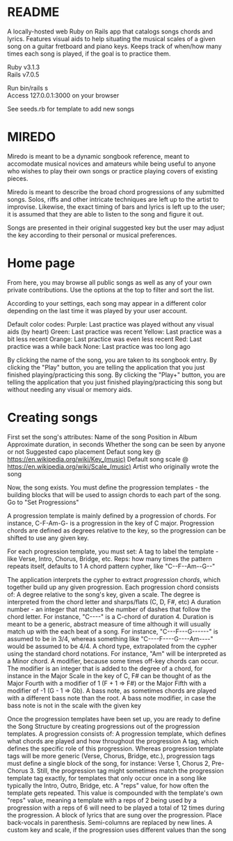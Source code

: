 # README

A locally-hosted web Ruby on Rails app that catalogs songs chords and lyrics. Features visual aids to help situating the musical scales of a given song on a guitar fretboard and piano keys. Keeps track of when/how many times each song is played, if the goal is to practice them. <br>

Ruby v3.1.3<br>
Rails v7.0.5<br>

Run bin/rails s<br>
Access 127.0.0.1:3000 on your browser<br>

See seeds.rb for template to add new songs<br>

# MIREDO

Miredo is meant to be a dynamic songbook reference, meant to accomodate musical novices and amateurs while being useful to anyone who wishes to play their own songs or practice playing covers of existing pieces.

Miredo is meant to describe the broad chord progressions of any submitted songs. Solos, riffs and other intricate techniques are left up to the artist to improvise. Likewise, the exact timing of bars and lyrics is left up to the user; it is assumed that they are able to listen to the song and figure it out. 

Songs are presented in their original suggested key but the user may adjust the key according to their personal or musical preferences.

# Home page
From here, you may browse all public songs as well as any of your own private contributions. Use the options at the top to filter and sort the list. 

According to your settings, each song may appear in a different color depending on the last time it was played by your user account. 

Default color codes:
    Purple: Last practice was played without any visual aids (by heart)
    Green: Last practice was recent
    Yellow: Last practice was a bit less recent
    Orange: Last practice was even less recent
    Red: Last practice was a while back
    None: Last practice was too long ago

By clicking the name of the song, you are taken to its songbook entry.
By clicking the "Play" button, you are telling the application that you just finished playing/practicing this song.
By clicking the "Play+" button, you are telling the application that you just finished playing/practicing this song but without needing any visual or memory aids. 

# Creating songs

First set the song's attributes:
    Name of the song
    Position in Album
    Approximate duration, in seconds
    Whether the song can be seen by anyone or not
    Suggested capo placement
    Defaut song key @ https://en.wikipedia.org/wiki/Key_(music)
    Default song scale @ https://en.wikipedia.org/wiki/Scale_(music)
    Artist who originally wrote the song

Now, the song exists. You must define the progression templates - the building blocks that will be used to assign chords to each part of the song. Go to "Set Progressions"

A progression template is mainly defined by a progression of chords. For instance, C-F-Am-G- is a progression in the key of C major. Progression chords are defined as degrees relative to the key, so the progression can be shifted to use any given key. 

For each progression template, you must set:
    A tag to label the template - like Verse, Intro, Chorus, Bridge, etc.
    Reps: how many times the pattern repeats itself, defaults to 1
    A chord pattern cypher, like "C--F--Am--G--"

The application interprets the cypher to extract *progression chords*, which together build up any given progression. Each progression chord consists of:
    A degree relative to the song's key, given a scale. The degree is interpreted from the chord letter and sharps/flats (C, D, F#, etc)
    A duration number - an integer that matches the number of dashes that follow the chord letter. For instance, "C----" is a C-chord of duration 4. Duration is meant to be a generic, abstract measure of time although it will usually match up with the each beat of a song. For instance, "C---F---G------" is assumed to be in 3/4, whereas something like "C----F----G----Am----" would be assumed to be 4/4.
    A chord type, extrapolated from the cypher using the standard chord notations. For instance, "Am" will be interpreted as a Minor chord. 
    A modifier, because some times off-key chords can occur. The modifier is an integer that is added to the degree of a chord, for instance in the Major Scale in the key of C, F# can be thought of as the Major Fourth with a modifier of 1 (F + 1 => F#) or the Major Fifth with a modifier of -1 (G - 1 => Gb). 
    A bass note, as sometimes chords are played with a different bass note than the root.
    A bass note modifier, in case the bass note is not in the scale with the given key

Once the progression templates have been set up, you are ready to define the Song Structure by creating progressions out of the progression templates. A progression consists of:
    A progression template, which defines what chords are played and how throughout the progression
    A tag, which defines the specific role of this progression. Whereas progression template tags will be more generic (Verse, Chorus, Bridge, etc.), progression tags must define a single block of the song, for instance: Verse 1, Chorus 2, Pre-Chorus 3. Still, the progression tag might sometimes match the progression template tag exactly, for templates that only occur once in a song like typically the Intro, Outro, Bridge, etc.
    A "reps" value, for how often the template gets repeated. This value is compounded with the template's own "reps" value, meaning a template with a reps of 2 being used by a progression with a reps of 6 will need to be played a total of 12 times during the progression.
    A block of lyrics that are sung over the progression. Place back-vocals in parenthesis. Semi-columns are replaced by new lines.
    A custom key and scale, if the progression uses different values than the song